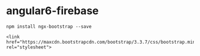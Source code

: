 # angular6-firebase

```
npm install ngx-bootstrap --save
```

```
<link href="https://maxcdn.bootstrapcdn.com/bootstrap/3.3.7/css/bootstrap.min.css" rel="stylesheet">
```